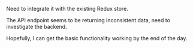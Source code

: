Need to integrate it with the existing Redux store.

The API endpoint seems to be returning inconsistent data, need to investigate the backend.

Hopefully, I can get the basic functionality working by the end of the day.